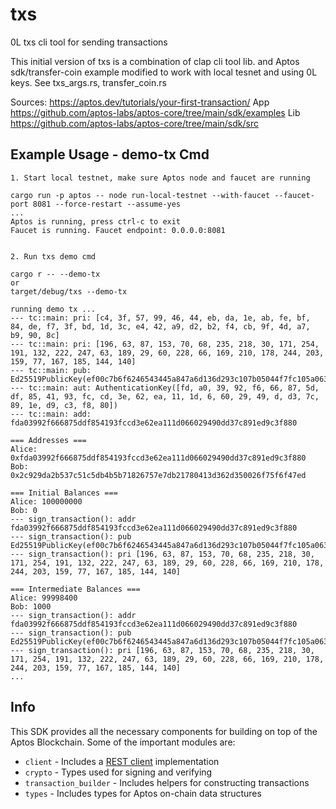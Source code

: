 # txs

0L txs cli tool for sending transactions

This initial version of txs is a combination of clap cli tool lib. and Aptos sdk/transfer-coin example modified to work with local tesnet and using 0L keys.
See txs_args.rs, transfer_coin.rs

Sources:
https://aptos.dev/tutorials/your-first-transaction/
App https://github.com/aptos-labs/aptos-core/tree/main/sdk/examples
Lib https://github.com/aptos-labs/aptos-core/tree/main/sdk/src

## Example Usage - demo-tx Cmd

```
1. Start local testnet, make sure Aptos node and faucet are running

cargo run -p aptos -- node run-local-testnet --with-faucet --faucet-port 8081 --force-restart --assume-yes
...
Aptos is running, press ctrl-c to exit
Faucet is running. Faucet endpoint: 0.0.0.0:8081


2. Run txs demo cmd

cargo r -- --demo-tx
or
target/debug/txs --demo-tx

running demo tx ...
--- tc::main: pri: [c4, 3f, 57, 99, 46, 44, eb, da, 1e, ab, fe, bf, 84, de, f7, 3f, bd, 1d, 3c, e4, 42, a9, d2, b2, f4, cb, 9f, 4d, a7, b9, 90, 8c]
--- tc::main: pri: [196, 63, 87, 153, 70, 68, 235, 218, 30, 171, 254, 191, 132, 222, 247, 63, 189, 29, 60, 228, 66, 169, 210, 178, 244, 203, 159, 77, 167, 185, 144, 140]
--- tc::main: pub: Ed25519PublicKey(ef00c7b6f6246543445a847a6d136d293c107b05044f7fc105a063c93c50d7a0)
--- tc::main: aut: AuthenticationKey([fd, a0, 39, 92, f6, 66, 87, 5d, df, 85, 41, 93, fc, cd, 3e, 62, ea, 11, 1d, 6, 60, 29, 49, d, d3, 7c, 89, 1e, d9, c3, f8, 80])
--- tc::main: add: fda03992f666875ddf854193fccd3e62ea111d066029490dd37c891ed9c3f880

=== Addresses ===
Alice: 0xfda03992f666875ddf854193fccd3e62ea111d066029490dd37c891ed9c3f880
Bob: 0x2c929da2b537c51c5db4b5b71826757e7db21780413d362d350026f75f6f47ed

=== Initial Balances ===
Alice: 100000000
Bob: 0
--- sign_transaction(): addr fda03992f666875ddf854193fccd3e62ea111d066029490dd37c891ed9c3f880
--- sign_transaction(): pub Ed25519PublicKey(ef00c7b6f6246543445a847a6d136d293c107b05044f7fc105a063c93c50d7a0)
--- sign_transaction(): pri [196, 63, 87, 153, 70, 68, 235, 218, 30, 171, 254, 191, 132, 222, 247, 63, 189, 29, 60, 228, 66, 169, 210, 178, 244, 203, 159, 77, 167, 185, 144, 140]

=== Intermediate Balances ===
Alice: 99998400
Bob: 1000
--- sign_transaction(): addr fda03992f666875ddf854193fccd3e62ea111d066029490dd37c891ed9c3f880
--- sign_transaction(): pub Ed25519PublicKey(ef00c7b6f6246543445a847a6d136d293c107b05044f7fc105a063c93c50d7a0)
--- sign_transaction(): pri [196, 63, 87, 153, 70, 68, 235, 218, 30, 171, 254, 191, 132, 222, 247, 63, 189, 29, 60, 228, 66, 169, 210, 178, 244, 203, 159, 77, 167, 185, 144, 140]
...
```

## Info

This SDK provides all the necessary components for building on top of the Aptos Blockchain. Some of the important modules are:

* `client` - Includes a [REST client](https://aptos.dev/nodes/aptos-api-spec#/) implementation
* `crypto` - Types used for signing and verifying
* `transaction_builder` - Includes helpers for constructing transactions
* `types` - Includes types for Aptos on-chain data structures
